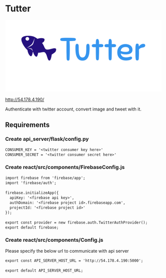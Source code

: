 # Tutter
![alt text](https://github.com/motacapla/Tutter/blob/master/react/public/Tutter-logo-blue.png?raw=true)

http://54.178.4.190/

Authenticate with twitter account, convert image and tweet with it.


## Requirements
### Create api_server/flask/config.py
```
CONSUMER_KEY = '<twitter consumer key here>'
CONSUMER_SECRET = '<twitter consumer secret here>'
```

### Create react/src/components/FirebaseConfig.js
```
import firebase from 'firebase/app';
import 'firebase/auth';

firebase.initializeApp({
  apiKey: '<firebase api key>',
  authDomain: '<firebase project id>.firebaseapp.com',
  projectId: '<firebase project id>'  
});

export const provider = new firebase.auth.TwitterAuthProvider();
export default firebase;
```

### Create react/src/components/Config.js
Please specify the below url to communicate with api server
```
export const API_SERVER_HOST_URL = 'http://54.178.4.190:5000';

export default API_SERVER_HOST_URL;
```
